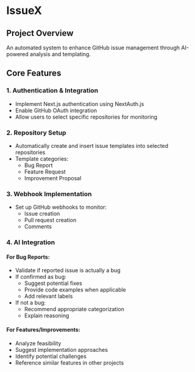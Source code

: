 # IssueX

## Project Overview

An automated system to enhance GitHub issue management through AI-powered analysis and templating.

## Core Features

### 1. Authentication & Integration

- Implement Next.js authentication using NextAuth.js
- Enable GitHub OAuth integration
- Allow users to select specific repositories for monitoring

### 2. Repository Setup

- Automatically create and insert issue templates into selected repositories
- Template categories:
  - Bug Report
  - Feature Request
  - Improvement Proposal

### 3. Webhook Implementation

- Set up GitHub webhooks to monitor:
  - Issue creation
  - Pull request creation
  - Comments

### 4. AI Integration

#### For Bug Reports:

- Validate if reported issue is actually a bug
- If confirmed as bug:
  - Suggest potential fixes
  - Provide code examples when applicable
  - Add relevant labels
- If not a bug:
  - Recommend appropriate categorization
  - Explain reasoning

#### For Features/Improvements:

- Analyze feasibility
- Suggest implementation approaches
- Identify potential challenges
- Reference similar features in other projects
